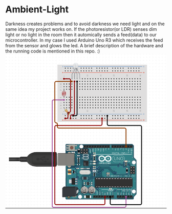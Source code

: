 # Ambient-Light
Darkness creates problems and to avoid darkness we need light and on the same idea my project works on.
If the photoresistor(or LDR) senses dim light or no light in the room then it automically sends a feed(data) to our microcontroller.
In my case I used Arduino Uno R3 which receives the feed from the sensor and glows the led.
A brief description of the hardware and the running code is mentioned in this repo.
:)
![Circuit_diagram](circuit_diagram.PNG)
